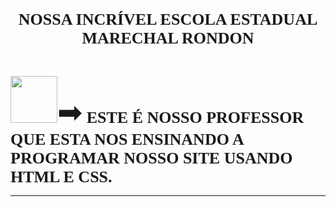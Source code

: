 <p style="text-align:center">&nbsp;</p>

<p style="text-align:center"><span style="font-family:Georgia,serif"><span style="font-size:26px"><strong>NOSSA INCR&Iacute;VEL ESCOLA ESTADUAL MARECHAL RONDON</strong></span></span></p>

<p style="text-align:center">&nbsp;</p>

<p><span style="font-family:Georgia,serif"><span style="font-size:26px"><strong><img alt="" src="https://lh3.googleusercontent.com/a-/ALV-UjWUA0VsDlhOL71L95aYptZy16195lmFB2Tsme_JJoSCUQ=s75-c" style="height:75px; width:75px" /></strong></span></span><span style="font-size:48px">➡</span><span style="font-family:Georgia,serif"><span style="font-size:26px"><strong>&nbsp;ESTE &Eacute; NOSSO PROFESSOR QUE ESTA NOS ENSINANDO A PROGRAMAR NOSSO SITE USANDO HTML E CSS.</strong></span></span></p>

<hr />
<p style="margin-left:200px"><img alt="" src="https://cidadeportal.com.br/arquivos/10694cd7af735fcfbd215ab6a238ec74/noticias/cidadeportal-campomourao,14052018115403f01.jpg" /></p>
